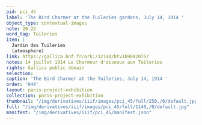 ```yaml
---
pid: pci_45
label: 'The Bird Charmer at the Tuileries gardens, July 14, 1914 '
object_type: contextual-images
note: 20-22
word_tag: Tuileries
item: |-
  Jardin des Tuileries
  (atmosphere)
link: https://gallica.bnf.fr/ark:/12148/btv1b9042075r
notes: 14 juillet 1914 Le Charmeur d'oiseaux aux Tuileries
rights: Gallica public domain
selection: 
caption: 'The Bird Charmer at the Tuileries, July 14, 1914 '
order: '044'
layout: paris-project-exhibition
collection: paris-project-exhibition
thumbnail: "/img/derivatives/iiif/images/pci_45/full/250,/0/default.jpg"
full: "/img/derivatives/iiif/images/pci_45/full/1140,/0/default.jpg"
manifest: "/img/derivatives/iiif/pci_45/manifest.json"
---
```

